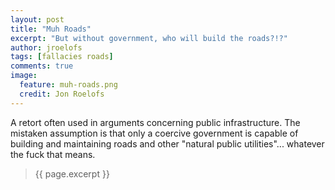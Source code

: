 ```yaml
---
layout: post
title: "Muh Roads"
excerpt: "But without government, who will build the roads?!?"
author: jroelofs
tags: [fallacies roads]
comments: true
image:
  feature: muh-roads.png
  credit: Jon Roelofs
---
```


A retort often used in arguments concerning public infrastructure.  The mistaken assumption is that only a coercive government is capable of building and maintaining roads and other "natural public utilities"... whatever the fuck that means.

> {{ page.excerpt }}

